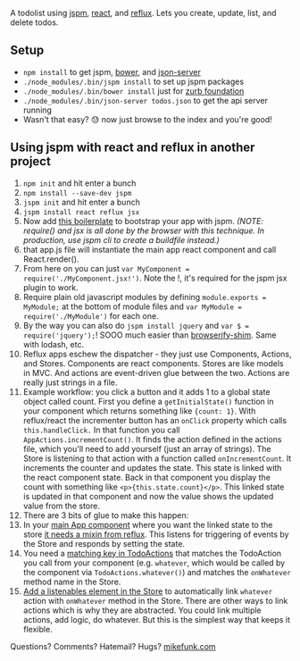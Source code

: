 A todolist using [jspm](http://jspm.io), [react](https://facebook.github.io/react/), and [reflux](https://github.com/spoike/refluxjs). Lets you create, update, list, and delete todos.

## Setup
* `npm install` to get jspm, [bower](http://bower.io), and [json-server](https://github.com/typicode/json-server)
* `./node_modules/.bin/jspm install` to set up jspm packages
* `./node_modules/.bin/bower install` just for [zurb foundation](http://foundation.zurb.com/)
* `./node_modules/.bin/json-server todos.json` to get the api server running
* Wasn't that easy? :sweat: now just browse to the index and you're good!

## Using jspm with react and reflux in another project
1. `npm init` and hit enter a bunch
2. `npm install --save-dev jspm`
3. `jspm init` and hit enter a bunch
4. `jspm install react reflux jsx`
5. Now add [this boilerplate](https://github.com/mikedfunk/flux-todo-over-api/blob/master/index.html#L10-L14) to bootstrap your app with jspm. _(NOTE: require() and jsx is all done by the browser with this technique. In production, use jspm cli to create a buildfile instead.)_
6. that app.js file will instantiate the main app react component and call React.render(). 
7. From here on you can just `var MyComponent = require('./MyComponent.jsx!')`. Note the !, it's required for the jspm jsx plugin to work.
8. Require plain old javascript modules by defining `module.exports = MyModule;` at the bottom of module files and `var MyModule = require('./MyModule')` for each one.
9. By the way you can also do `jspm install jquery` and `var $ = require('jquery');`! SOOO much easier than [browserify-shim](https://github.com/thlorenz/browserify-shim). Same with lodash, etc.
10. Reflux apps eschew the dispatcher - they just use Components, Actions, and Stores. Components are react components. Stores are like models in MVC. And actions are event-driven glue between the two. Actions are really just strings in a file.
11. Example workflow: you click a button and it adds 1 to a global state object called count. First you define a `getInitialState()` function in your component which returns something like `{count: 1}`. With reflux/react the incrementer button has an `onClick` property which calls `this.handleClick.` In that function you call `AppActions.incrementCount()`. It finds the action defined in the actions file, which you'll need to add yourself (just an array of strings). The Store is listening to that action with a function called `onIncrementCount`. It increments the counter and updates the state. This state is linked with the react component state. Back in that component you display the count with something like `<p>{this.state.count}</p>`. This linked state is updated in that component and now the value shows the updated value from the store.
12. There are 3 bits of glue to make this happen:
 1. In your [main App component](https://github.com/mikedfunk/flux-todo-over-api/blob/master/lib/TodoApp.jsx) where you want the linked state to the store [it needs a mixin from reflux](https://github.com/mikedfunk/flux-todo-over-api/blob/master/lib/TodoApp.jsx#L15-L19). This listens for triggering of events by the Store and responds by setting the state.
 2. You need a [matching key in TodoActions](https://github.com/mikedfunk/flux-todo-over-api/blob/master/lib/TodoActions.js#L10-L13) that matches the TodoAction you call from your component (e.g. `whatever`, which would be called by the component via `TodoActions.whatever()`) and matches the `onWhatever` method name in the Store.
 3. [Add a listenables element in the Store](https://github.com/mikedfunk/flux-todo-over-api/blob/master/lib/TodoStore.js#L12-L15) to automatically link `whatever` action with `onWhatever` method in the Store. There are other ways to link actions which is why they are abstracted. You could link multiple actions, add logic, do whatever. But this is the simplest way that keeps it flexible.

Questions? Comments? Hatemail? Hugs? [mikefunk.com](http://mikefunk.com)
